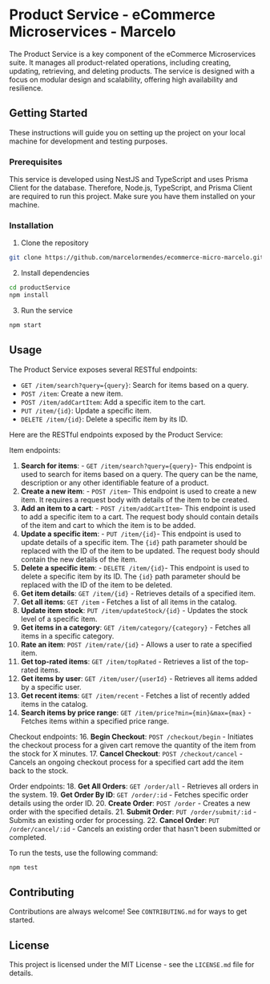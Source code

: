 # Product Service - eCommerce Microservices - Marcelo

The Product Service is a key component of the eCommerce Microservices suite. It manages all product-related operations, including creating, updating, retrieving, and deleting products. The service is designed with a focus on modular design and scalability, offering high availability and resilience.

## Getting Started

These instructions will guide you on setting up the project on your local machine for development and testing purposes.

### Prerequisites

This service is developed using NestJS and TypeScript and uses Prisma Client for the database. Therefore, Node.js, TypeScript, and Prisma Client are required to run this project. Make sure you have them installed on your machine.

### Installation

1. Clone the repository
```sh
git clone https://github.com/marcelormendes/ecommerce-micro-marcelo.git
```
2. Install dependencies
```sh
cd productService
npm install
```
3. Run the service
```sh
npm start
```

## Usage

The Product Service exposes several RESTful endpoints:

- `GET /item/search?query={query}`: Search for items based on a query.
- `POST /item`: Create a new item.
- `POST /item/addCartItem`: Add a specific item to the cart.
- `PUT /item/{id}`: Update a specific item.
- `DELETE /item/{id}`: Delete a specific item by its ID.

Here are the RESTful endpoints exposed by the Product Service:

Item endpoints:
1. **Search for items**: - `GET /item/search?query={query}`- This endpoint is used to search for items based on a query. The query can be the name, description or any other identifiable feature of a product.
2. **Create a new item**: - `POST /item`- This endpoint is used to create a new item. It requires a request body with details of the item to be created.
3. **Add an item to a cart**: - `POST /item/addCartItem`- This endpoint is used to add a specific item to a cart. The request body should contain details of the item and cart to which the item is to be added.
4. **Update a specific item**: - `PUT /item/{id}`- This endpoint is used to update details of a specific item. The `{id}` path parameter should be replaced with the ID of the item to be updated. The request body should contain the new details of the item.
5. **Delete a specific item**:  - `DELETE /item/{id}`- This endpoint is used to delete a specific item by its ID. The `{id}` path parameter should be replaced with the ID of the item to be deleted.
6. **Get item details**: `GET /item/{id}` - Retrieves details of a specified item.
7. **Get all items**: `GET /item` - Fetches a list of all items in the catalog.
8. **Update item stock**: `PUT /item/updateStock/{id}` - Updates the stock level of a specific item.
9. **Get items in a category**: `GET /item/category/{category}` - Fetches all items in a specific category.
10. **Rate an item**: `POST /item/rate/{id}` - Allows a user to rate a specified item.
11. **Get top-rated items**: `GET /item/topRated` - Retrieves a list of the top-rated items.
12. **Get items by user**: `GET /item/user/{userId}` - Retrieves all items added by a specific user.
13. **Get recent items**: `GET /item/recent` - Fetches a list of recently added items in the catalog.
14. **Search items by price range**: `GET /item/price?min={min}&max={max}` - Fetches items within a specified price range.

Checkout endpoints:
16. **Begin Checkout**: `POST /checkout/begin` - Initiates the checkout process for a given cart remove the quantity of the item from the stock for X minutes.
17. **Cancel Checkout**: `POST /checkout/cancel` - Cancels an ongoing checkout process for a specified cart add the item back to the stock.

Order endpoints:
18. **Get All Orders**: `GET /order/all` - Retrieves all orders in the system.
19. **Get Order By ID**: `GET /order/:id` - Fetches specific order details using the order ID.
20. **Create Order**: `POST /order` - Creates a new order with the specified details.
21. **Submit Order**: `PUT /order/submit/:id` - Submits an existing order for processing.
22. **Cancel Order**: `PUT /order/cancel/:id` - Cancels an existing order that hasn't been submitted or completed.

To run the tests, use the following command:

```sh
npm test
```

## Contributing

Contributions are always welcome! See `CONTRIBUTING.md` for ways to get started.

## License

This project is licensed under the MIT License - see the `LICENSE.md` file for details.
